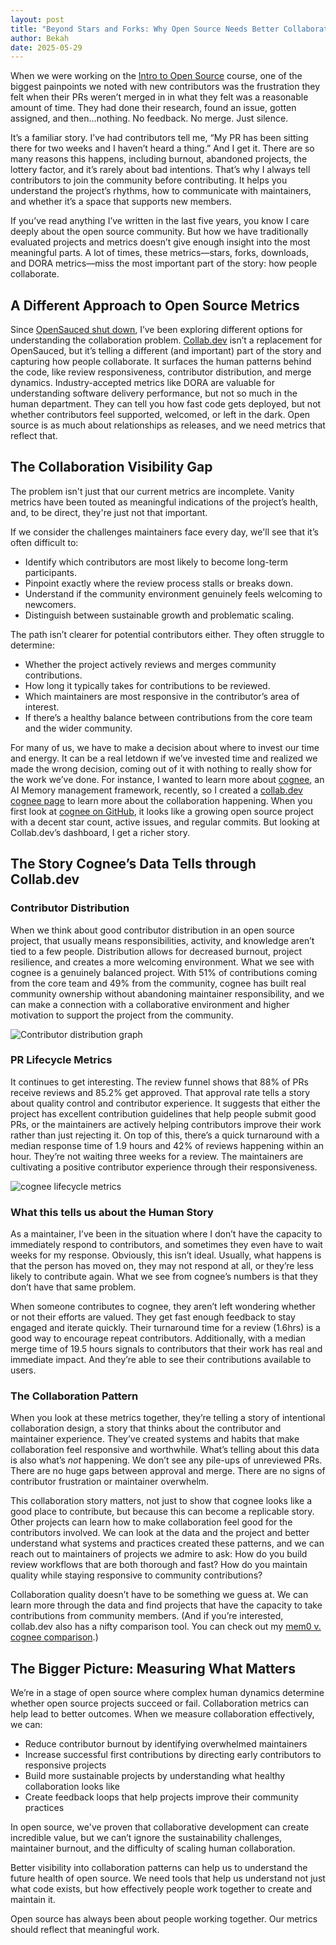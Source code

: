 ```yaml
---
layout: post
title: "Beyond Stars and Forks: Why Open Source Needs Better Collaboration Metrics"
author: Bekah
date: 2025-05-29
---
```


When we were working on the [Intro to Open Source](https://opensauced.pizza/learn/intro-to-oss) course, one of the biggest painpoints we noted with new contributors was the frustration they felt when their PRs weren’t merged in in what they felt was a reasonable amount of time. They had done their research, found an issue, gotten assigned, and then…nothing. No feedback. No merge. Just silence.

It’s a familiar story. I’ve had contributors tell me, “My PR has been sitting there for two weeks and I haven’t heard a thing.” And I get it. There are so many reasons this happens, including burnout, abandoned projects, the lottery factor, and it’s rarely about bad intentions. That’s why I always tell contributors to join the community before contributing. It helps you understand the project’s rhythms, how to communicate with maintainers, and whether it’s a space that supports new members.

If you’ve read anything I’ve written in the last five years, you know I care deeply about the open source community. But how we have traditionally evaluated projects and metrics doesn’t give enough insight into the most meaningful parts. A lot of times, these metrics—stars, forks, downloads, and DORA metrics—miss the most important part of the story: how people collaborate. 

## A Different Approach to Open Source Metrics

Since [OpenSauced shut down](https://x.com/saucedopen/status/1900339926832734635), I’ve been exploring different options for understanding the collaboration problem. 
[Collab.dev](https://collab.dev/) isn’t a replacement for OpenSauced, but it’s telling a different (and important) part of the story and capturing how people collaborate. It surfaces the human patterns behind the code, like review responsiveness, contributor distribution, and merge dynamics. Industry-accepted metrics like DORA are valuable for understanding software delivery performance, but not so much in the human department. They can tell you how fast code gets deployed, but not whether contributors feel supported, welcomed, or left in the dark. Open source is as much about relationships as releases, and we need metrics that reflect that.

## The Collaboration Visibility Gap

The problem isn't just that our current metrics are incomplete. Vanity metrics have been touted as meaningful indications of the project’s health, and, to be direct, they're just not that important.

If we consider the challenges maintainers face every day, we'll see that it’s often difficult to:
- Identify which contributors are most likely to become long-term participants.
- Pinpoint exactly where the review process stalls or breaks down.
- Understand if the community environment genuinely feels welcoming to newcomers.
- Distinguish between sustainable growth and problematic scaling.

The path isn’t clearer for potential contributors either. They often struggle to determine:

- Whether the project actively reviews and merges community contributions.
- How long it typically takes for contributions to be reviewed.
- Which maintainers are most responsive in the contributor’s area of interest.
- If there’s a healthy balance between contributions from the core team and the wider community.

For many of us, we have to make a decision about where to invest our time and energy. It can be a real letdown if we’ve invested time and realized we made the wrong decision, coming out of it with nothing to really show for the work we’ve done. For instance, I wanted to learn more about [cognee](https://dub.sh/cognee), an AI Memory management framework, recently, so I created a [collab.dev cognee page](https://dub.sh/cognee-collab) to learn more about the collaboration happening. When you first look at [cognee on GitHub](https://dub.sh/cognee-gh), it looks like a growing open source project with a decent star count, active issues, and regular commits. But looking at Collab.dev’s dashboard, I get a richer story. 

## The Story Cognee’s Data Tells through Collab.dev
### Contributor Distribution

When we think about good contributor distribution in an open source project, that usually means responsibilities, activity, and knowledge aren’t tied to a few people. Distribution allows for decreased burnout, project resilience, and creates a more welcoming environment. What we see with cognee is a genuinely balanced project. With 51% of contributions coming from the core team and 49% from the community, cognee has built real community ownership without abandoning maintainer responsibility, and we can make a connection with a collaborative environment and higher motivation to support the project from the community.


![Contributor distribution graph](https://dev-to-uploads.s3.amazonaws.com/uploads/articles/neq300a2e09po9wobend.png)

### PR Lifecycle Metrics

It continues to get interesting. The review funnel shows that 88% of PRs receive reviews and 85.2% get approved. That approval rate tells a story about quality control and contributor experience. It suggests that either the project has excellent contribution guidelines that help people submit good PRs, or the maintainers are actively helping contributors improve their work rather than just rejecting it. On top of this, there’s a quick turnaround with a median response time of 1.9 hours and 42% of reviews happening within an hour. They’re not waiting three weeks for a review. The maintainers are cultivating a positive contributor experience through their responsiveness. 

![cognee lifecycle metrics](https://dev-to-uploads.s3.amazonaws.com/uploads/articles/iv2x52ng29yysttfl1e9.jpg)

### What this tells us about the Human Story

As a maintainer, I’ve been in the situation where I don’t have the capacity to immediately respond to contributors, and sometimes they even have to wait weeks for my response. Obviously, this isn’t ideal. Usually, what happens is that the person has moved on, they may not respond at all, or they’re less likely to contribute again. What we see from cognee’s numbers is that they don’t have that same problem. 

When someone contributes to cognee, they aren’t left wondering whether or not their efforts are valued. They get fast enough feedback to stay engaged and iterate quickly. Their turnaround time for a review (1.6hrs) is a good way to encourage repeat contributors. Additionally, with a median merge time of 19.5 hours signals to contributors that their work has real and immediate impact. And they’re able to see their contributions available to users.

### The Collaboration Pattern

When you look at these metrics together, they’re telling a story of intentional collaboration design, a story that thinks about the contributor and maintainer experience. They’ve created systems and habits that make collaboration feel responsive and worthwhile. What’s telling about this data is also what’s *not* happening. We don’t see any pile-ups of unreviewed PRs. There are no huge gaps between approval and merge. There are no signs of contributor frustration or maintainer overwhelm. 

This collaboration story matters, not just to show that cognee looks like a good place to contribute, but because this can become a replicable story. Other projects can learn how to make collaboration feel good for the contributors involved. We can look at the data and the project and better understand what systems and practices created these patterns, and we can reach out to maintainers of projects we admire to ask: How do you build review workflows that are both thorough and fast? How do you maintain quality while staying responsive to community contributions?

Collaboration quality doesn’t have to be something we guess at. We can learn more through the data and find projects that have the capacity to take contributions from community members. (And if you’re interested, collab.dev also has a nifty comparison tool. You can check out my [mem0 v. cognee comparison](https://dub.sh/cognee-mem0).)

## The Bigger Picture: Measuring What Matters

We’re in a stage of open source where complex human dynamics determine whether open source projects succeed or fail. Collaboration metrics can help lead to better outcomes. When we measure collaboration effectively, we can:

- Reduce contributor burnout by identifying overwhelmed maintainers
- Increase successful first contributions by directing early contributors to responsive projects
- Build more sustainable projects by understanding what healthy collaboration looks like
- Create feedback loops that help projects improve their community practices

In open source, we've proven that collaborative development can create incredible value, but we can’t ignore the sustainability challenges, maintainer burnout, and the difficulty of scaling human collaboration.

Better visibility into collaboration patterns can help us to understand the future health of open source. We need tools that help us understand not just what code exists, but how effectively people work together to create and maintain it.

Open source has always been about people working together. Our metrics should reflect that meaningful work.